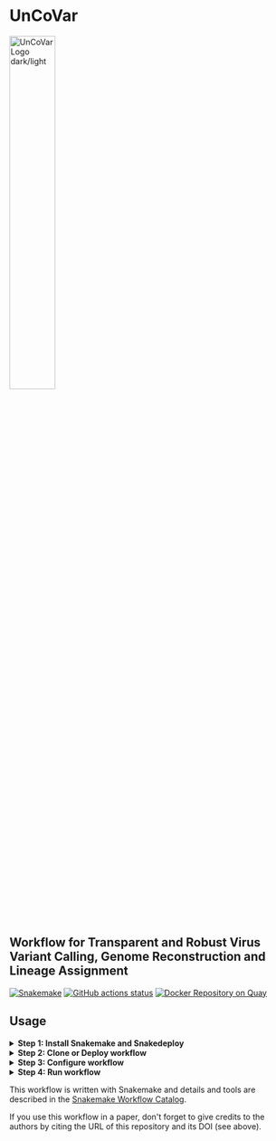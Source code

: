 # UnCoVar

<picture>
  <source media="(prefers-color-scheme: dark)" srcset="https://github.com/IKIM-Essen/uncovar/assets/77535027/8e17c6fc-ff7a-4c25-afc9-7888036d693e" width="40%">
  <source media="(prefers-color-scheme: light)" srcset="https://github.com/IKIM-Essen/uncovar/assets/77535027/c99f5a94-749b-422e-b319-1e3700d40a8e" width="40%">
  <img alt="UnCoVar Logo dark/light">
</picture>

## Workflow for Transparent and Robust Virus Variant Calling, Genome Reconstruction and Lineage Assignment

[![Snakemake](https://img.shields.io/badge/snakemake-≥7.0-brightgreen.svg)](https://snakemake.bitbucket.io)
[![GitHub actions status](https://github.com/koesterlab/snakemake-workflow-sars-cov2/workflows/Tests/badge.svg?branch=master)](https://github.com/koesterlab/snakemake-workflow-sars-cov2/actions?query=branch%3Amaster+workflow%3ATests)
[![Docker Repository on Quay](https://quay.io/repository/uncovar/uncovar/status)](https://quay.io/repository/uncovar/uncovar)

## Usage

<details>
  <Summary><b>Step 1: Install Snakemake and Snakedeploy</b></Summary>

Snakemake and Snakedeploy are best installed via the [Mamba package manager](https://github.com/mamba-org/mamba)
 (a drop-in replacement for conda). If you have neither Conda nor Mamba, it can
  be installed via [Mambaforge](https://github.com/conda-forge/miniforge#mambaforge).
  For other options see [here](https://github.com/mamba-org/mamba).

Given that Mamba is installed, run

    mamba create -c conda-forge -c bioconda --name snakemake snakemake snakedeploy

to install both Snakemake and Snakedeploy in an isolated environment. For all
 following commands ensure that this environment is activated via

    conda activate snakemake
</details>

<details>
  <Summary><b>Step 2: Clone or Deploy workflow</b></Summary>

First, create an appropriate project working directory on your system and enter it:

    mkdir -p path/to/project-workdir
    cd path/to/project-workdir

In all following steps, we will assume that you are inside of that directory.
Second, run

Given that Snakemake is installed and you want to clone the full workflow you can
 do it as follows:

    git clone https://github.com/IKIM-Essen/uncovar

Given that Snakemake and Snakedeploy are installed and available (see Step 1),
 the workflow can be deployed as follows:

    snakedeploy deploy-workflow https://github.com/IKIM-Essen/uncovar . --tag v0.16.0

Snakedeploy will create two folders `workflow` and `config`. The former contains
 the deployment of the UnCoVar workflow as a
  [Snakemake module](https://snakemake.readthedocs.io/en/stable/snakefiles/deployment.html#using-and-combining-pre-exising-workflows),
  the latter contains configuration files which will be modified in the next step
  in order to configure the workflow to your needs. Later, when executing the workflow,
  Snakemake will automatically find the main Snakefile in the workflow subfolder.

</details>

<details>
  <Summary><b>Step 3: Configure workflow</b></Summary>

#### General settings

To configure this workflow, modify `config/config.yaml` according to your
 needs, following the explanations provided in the file. It is especially recommended
 to provide a `BED` file with primer coordinates, when the analyzed reads derive
 from amplicon-tiled sequencing, so the primers are trimmed appropriately.

#### Sample sheet

The sample sheet contains all samples to be analyzed by UnCoVar.

#### Auto filling

UnCoVar offers the possibility to automatically append paired-end sequenced
 samples to the sample sheet. To load your data into the workflow execute

    snakemake --cores all --use-conda update_sample

with the root of the UnCoVar as working directory. It is recommended to use
the following structure to when adding data automatically:

    ├── archive
    ├── incoming
    └── snakemake-workflow-sars-cov2
        ├── data
            └── 2023-12-24

However, this structure is not set in stone and can be adjusted via the
`config/config.yaml` file under `data-handling`. Only the following path to the
corresponding folders, relative to the directory of UnCoVar are needed:

- **incoming**: path of incoming data, which is moved to the data directory by
  the preprocessing script. Defaults to `../incoming/`.
- **data**: path to store data within the workflow. defaults to `data/`. It is
 recommend using subfolders named properly (e.g. with date)
- **archive**: path to archive data from the results from the analysis to.
  Defaults to `../archive/`.

The incoming directory should contain paired end reads in (compressed) FASTQ
format. UnCoVar automatically copies your data into the data directory and moves
all files from incoming directory to the archive. After the analysis, all results
are compressed and saved alongside the reads.

Moreover, the sample sheet is automatically updated with the new files. Please
 note, that only the part of the filename before the first '\_' character is used
 as the sample name within the workflow. Technology and amplicon flag (**is_amplicon_data**)
 have to be revisited manually

#### Manual filling

Of course, samples to be analyzed can also be added manually to the sample sheet.
For each sample, the a new line in `config/pep/samples.csv` with the following
content has to be defined:

- **sample_name**: name or identifier of sample
- **fq1**: path to read 1 in FASTQ format
- **fq2**: path to read 2 in FASTQ format (if paired end sequencing)
- **date**: sampling date of the sample
- **is_amplicon_data**: indicates whether the data was generated with a
  shotgun (0) or amplicon (1) sequencing
- **technology**: indicates the sequencing technology used to generate
  the samples (illumina, ont, ion)
- **include_in_high_genome_summary**: indicates if sample should be included in the submission files (1) or not (0)

</details>

<details>
  <Summary><b>Step 4: Run workflow</b></Summary>
Given that the workflow has been properly deployed and configured, it can be executed as follows.

Fow running the workflow while deploying any necessary software via conda (using
 the Mamba package manager by default), run Snakemake with

    snakemake --cores all --use-conda 
Snakemake will automatically detect the main Snakefile in the workflow subfolder
 and execute the workflow module that has been defined by the deployment in step 2.

For further options, e.g. for cluster and cloud execution, see the docs.
</details>

This workflow is written with Snakemake and details and tools are described in the
[Snakemake Workflow Catalog](https://snakemake.github.io/snakemake-workflow-catalog?usage=IKIM-Essen/uncovar).

If you use this workflow in a paper, don't forget to give credits to the
authors by citing the URL of this repository and its DOI (see above).
